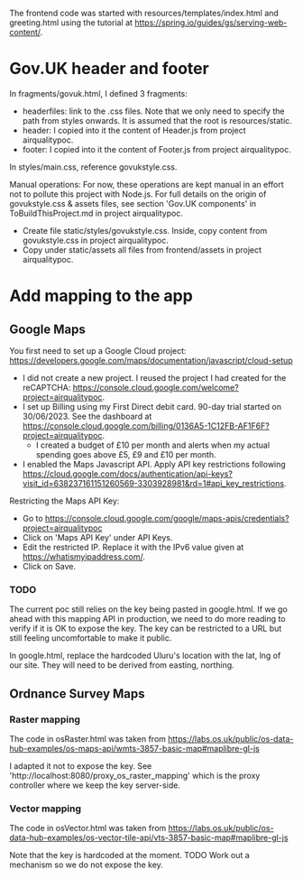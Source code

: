 The frontend code was started with resources/templates/index.html and greeting.html using the tutorial at https://spring.io/guides/gs/serving-web-content/.

# Gov.UK header and footer
In fragments/govuk.html, I defined 3 fragments:
- headerfiles: link to the .css files. Note that we only need to specify the path from styles onwards. It is assumed that the root is resources/static.
- header: I copied into it the content of Header.js from project airqualitypoc.
- footer: I copied into it the content of Footer.js from project airqualitypoc.

In styles/main.css, reference govukstyle.css.

Manual operations: For now, these operations are kept manual in an effort not to pollute this project with Node.js. For full details on the origin of govukstyle.css & assets files, see section 'Gov.UK components' in ToBuildThisProject.md in project airqualitypoc.
- Create file static/styles/govukstyle.css. Inside, copy content from govukstyle.css in project airqualitypoc.
- Copy under static/assets all files from frontend/assets in project airqualitypoc.

# Add mapping to the app

## Google Maps
You first need to set up a Google Cloud project: https://developers.google.com/maps/documentation/javascript/cloud-setup
- I did not create a new project. I reused the project I had created for the reCAPTCHA: https://console.cloud.google.com/welcome?project=airqualitypoc.
- I set up Billing using my First Direct debit card. 90-day trial started on 30/06/2023. See the dashboard at https://console.cloud.google.com/billing/0136A5-1C12FB-AF1F6F?project=airqualitypoc.
    - I created a budget of £10 per month and alerts when my actual spending goes above £5, £9 and £10 per month.
- I enabled the Maps Javascript API. Apply API key restrictions following https://cloud.google.com/docs/authentication/api-keys?visit_id=638237161151260569-3303928981&rd=1#api_key_restrictions.

Restricting the Maps API Key:
- Go to https://console.cloud.google.com/google/maps-apis/credentials?project=airqualitypoc
- Click on 'Maps API Key' under API Keys.
- Edit the restricted IP. Replace it with the IPv6 value given at https://whatismyipaddress.com/.
- Click on Save.

### TODO
The current poc still relies on the key being pasted in google.html. If we go ahead with this mapping API in production, we need to do more reading to verify if it is OK to expose the key. The key can be restricted to a URL but still feeling uncomfortable to make it public.

In google.html, replace the hardcoded Uluru's location with the lat, lng of our site. They will need to be derived from easting, northing.

## Ordnance Survey Maps

### Raster mapping
The code in osRaster.html was taken from https://labs.os.uk/public/os-data-hub-examples/os-maps-api/wmts-3857-basic-map#maplibre-gl-js

I adapted it not to expose the key. See 'http://localhost:8080/proxy_os_raster_mapping' which is the proxy controller where we keep the key server-side.

### Vector mapping
The code in osVector.html was taken from https://labs.os.uk/public/os-data-hub-examples/os-vector-tile-api/vts-3857-basic-map#maplibre-gl-js

Note that the key is hardcoded at the moment. TODO Work out a mechanism so we do not expose the key.
